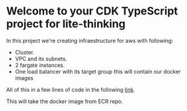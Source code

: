 # Welcome to your CDK TypeScript project for lite-thinking

In this project we're creating infraestructure for aws with following:

* Cluster.
* VPC and its subnets.
* 2 fargate instances.
* One load balancer with its target group this will contain our docker images

All of this in a few lines of code in the following [link](https://github.com/wavila88/lite-thinking-infraestructure/blob/develop/lib/cdk-infraestructure-stack.ts). 

This will take the docker image from ECR repo.
